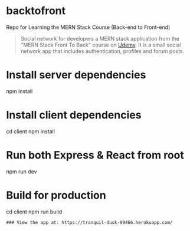 # backtofront
Repo for Learning the MERN Stack Course (Back-end to Front-end)

> Social network for developers
a MERN stack application from the "MERN Stack Front To Back" course on [Udemy](https://www.udemy.com/mern-stack-front-to-back/?couponCode=TRAVERSYMEDIA). It is a small social network app that includes authentication, profiles and forum posts.

# Install server dependencies
npm install

# Install client dependencies
cd client
npm install

# Run both Express & React from root
npm run dev

# Build for production
cd client
npm run build
```
### View the app at: https://tranquil-dusk-99466.herokuapp.com/
